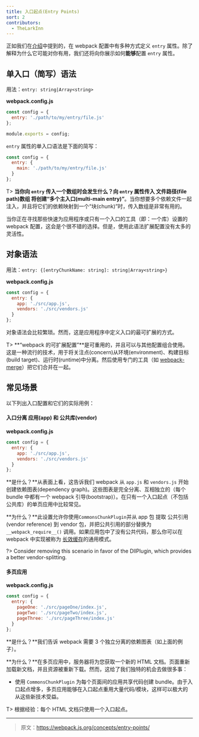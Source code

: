 ```yaml
---
title: 入口起点(Entry Points)
sort: 2
contributors:
  - TheLarkInn
---
```


正如我们在[介绍](/get-started/#using-webpack-with-a-config)中提到的，在 webpack 配置中有多种方式定义 `entry` 属性。除了解释为什么它可能对你有用，我们还将向你展示如何**能够**配置 `entry` 属性。

## 单入口（简写）语法

用法：`entry: string|Array<string>`

**webpack.config.js**

```javascript
const config = {
  entry: './path/to/my/entry/file.js'
};

module.exports = config;
```

 `entry` 属性的单入口语法是下面的简写：

```javascript
const config = {
  entry: {
    main: './path/to/my/entry/file.js'
  }
};
```

T> **当你向 `entry` 传入一个数组时会发生什么？**向 `entry` 属性传入 文件路径(file path)数组 将创建**“多个主入口(multi-main entry)”**。当你想要多个依赖文件一起注入，并且将它们的依赖映射到一个“块(chunk)”时，传入数组是非常有用的。

当你正在寻找那些快速为应用程序或只有一个入口的工具（即：一个库）设置的 webpack 配置，这会是个很不错的选择。但是，使用此语法扩展配置没有太多的灵活性。

## 对象语法

用法：`entry: {[entryChunkName: string]: string|Array<string>}`

**webpack.config.js**

```javascript
const config = {
  entry: {
    app: './src/app.js',
    vendors: './src/vendors.js'
  }
};
```

对象语法会比较繁琐。然而，这是应用程序中定义入口的最可扩展的方式。

T> **“webpack 的可扩展配置”**是可重用的，并且可以与其他配置组合使用。这是一种流行的技术，用于将关注点(concern)从环境(environment)、构建目标(build target)、运行时(runtime)中分离。然后使用专门的工具（如 [webpack-merge](https://github.com/survivejs/webpack-merge)）把它们合并在一起。

## 常见场景

以下列出入口配置和它们的实际用例：

#### 入口分离 应用(app) 和 公共库(vendor)

**webpack.config.js**

```javascript
const config = {
  entry: {
    app: './src/app.js',
    vendors: './src/vendors.js'
  }
};
```

**是什么？**从表面上看，这告诉我们 webpack 从 `app.js` 和 `vendors.js` 开始创建依赖图表(dependency graph)。这些图表是完全分离、互相独立的（每个 bundle 中都有一个 webpack 引导(bootstrap)）。在只有一个入口起点（不包括公共库）的单页应用中比较常见。

**为什么？**此设置允许你使用`CommonsChunkPlugin`并从 app 包 提取 公共引用(vendor reference) 到 vendor 包，并把公共引用的部分替换为 `__webpack_require__()` 调用。如果应用包中了没有公共代码，那么你可以在 webpack 中实现被称为 [长效缓存](/guides/caching)的通用模式。

?> Consider removing this scenario in favor of the DllPlugin, which provides a better vendor-splitting.

#### 多页应用

**webpack.config.js**

```javascript
const config = {
  entry: {
    pageOne: './src/pageOne/index.js',
    pageTwo: './src/pageTwo/index.js',
    pageThree: './src/pageThree/index.js'
  }
};
```

**是什么？**我们告诉 webpack 需要 3 个独立分离的依赖图表（如上面的例子）。

**为什么？**在多页应用中，服务器将为您获取一个新的 HTML 文档。页面重新加载新文档，并且资源被重新下载。然而，这给了我们独特的机会去做很多事：

- 使用 `CommonsChunkPlugin` 为每个页面间的应用共享代码创建 bundle。由于入口起点增多，多页应用能够在入口起点重用大量代码/模块，这样可以极大的从这些新技术受益。

T> 根据经验：每个 HTML 文档只使用一个入口起点。

***

> 原文：https://webpack.js.org/concepts/entry-points/